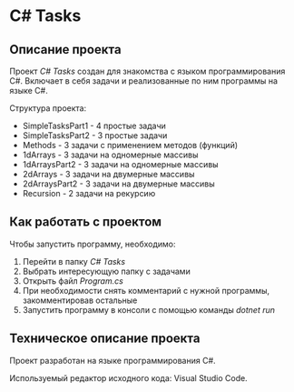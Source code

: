 # С# Tasks

## Описание проекта

Проект *С# Tasks* создан для знакомства с языком программирования С#. Включает в себя задачи и реализованные по ним программы на языке С#. 

Структура проекта: 
* SimpleTasksPart1 - 4 простые задачи
* SimpleTasksPart2 - 3 простые задачи
* Methods - 3 задачи с применением методов (функций)
* 1dArrays - 3 задачи на одномерные массивы
* 1dArraysPart2 - 3 задачи на одномерные массивы
* 2dArrays - 3 задачи на двумерные массивы
* 2dArraysPart2 - 3 задачи на двумерные массивы
* Recursion - 2 задачи на рекурсию

## Как работать с проектом

Чтобы запустить программу, необходимо:
1. Перейти в папку *С# Tasks*
2. Выбрать интересующую папку с задачами
3. Открыть файл *Program.cs*
5. При необходимости снять комментарий с нужной программы, закомментировав остальные
5. Запустить программу в консоли с помощью команды *dotnet run*

## Техническое описание проекта

Проект разработан на языке программирования С#.

Используемый редактор исходного кода: Visual Studio Code. 